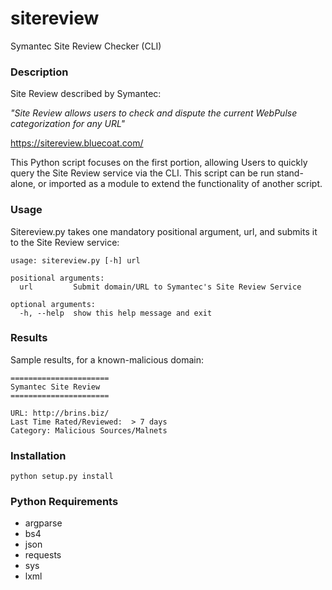 # sitereview
Symantec Site Review Checker (CLI)

### Description

Site Review described by Symantec:

*"Site Review allows users to check and dispute the current WebPulse categorization for any URL"*

https://sitereview.bluecoat.com/

This Python script focuses on the first portion, allowing Users to quickly query the Site Review service via the CLI. This script can be run stand-alone, or imported as a module to extend the functionality of another script.

### Usage

Sitereview.py takes one mandatory positional argument, url, and submits it to the Site Review service:

```
usage: sitereview.py [-h] url

positional arguments:
  url         Submit domain/URL to Symantec's Site Review Service

optional arguments:
  -h, --help  show this help message and exit
```

### Results

Sample results, for a known-malicious domain:

```
======================
Symantec Site Review
======================

URL: http://brins.biz/
Last Time Rated/Reviewed:  > 7 days
Category: Malicious Sources/Malnets
```
### Installation

```
python setup.py install
```

### Python Requirements

* argparse
* bs4
* json
* requests
* sys
* lxml

